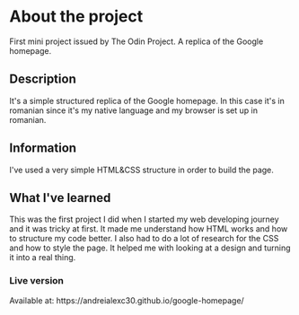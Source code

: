 <h1>About the project</h1>
First mini project issued by The Odin Project. A replica of the Google homepage.
<h2>Description</h2>
It's a simple structured replica of the Google homepage. In this case it's in romanian since it's my native language and my browser is set up in romanian.
<h2>Information</h2>
I've used a very simple HTML&CSS structure in order to build the page.
<h2>What I've learned</h2>
This was the first project I did when I started my web developing journey and it was tricky at first. It made me understand how HTML works and how to structure my code better. I also had to do a lot of research for the CSS and how to style the page. It helped me with looking at a design and turning it into a real thing.
<h3>Live version</h3>
Available at: https://andreialexc30.github.io/google-homepage/
